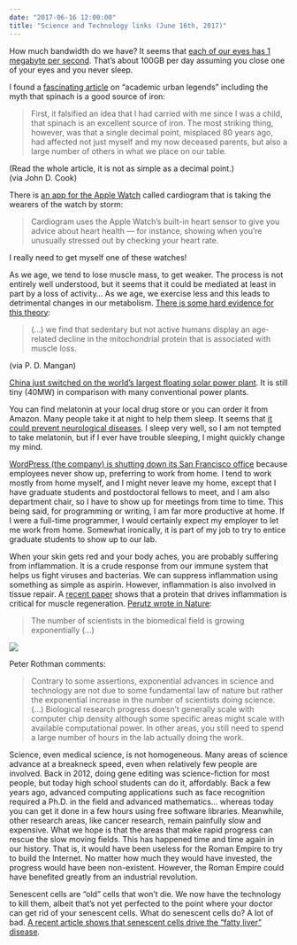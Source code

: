 ```yaml
---
date: "2017-06-16 12:00:00"
title: "Science and Technology links (June 16th, 2017)"
---
```




How much bandwidth do we have? It seems that [each of our eyes has 1 megabyte per second](https://www.ncbi.nlm.nih.gov/pmc/articles/PMC1564115/). That&rsquo;s about 100GB per day assuming you close one of your eyes and you never sleep.

I found a [fascinating article](http://journals.sagepub.com/doi/full/10.1177/0306312714535679) on &ldquo;academic urban legends&rdquo; including the myth that spinach is a good source of iron:

> First, it falsified an idea that I had carried with me since I was a child, that spinach is an excellent source of iron. The most striking thing, however, was that a single decimal point, misplaced 80 years ago, had affected not just myself and my now deceased parents, but also a large number of others in what we place on our table.


(Read the whole article, it is not as simple as a decimal point.)<br/>
(via John D. Cook)

There is [an app for the Apple Watch](http://www.cnbc.com/2017/05/11/apple-watch-uses-cardiogram-to-screen-for-heart-rhythm-abnormalities.html) called cardiogram that is taking the wearers of the watch by storm:

>Cardiogram uses the Apple Watch&rsquo;s built-in heart sensor to give you advice about heart health &#8212; for instance, showing when you&rsquo;re unusually stressed out by checking your heart rate.


I really need to get myself one of these watches!

As we age, we tend to lose muscle mass, to get weaker. The process is not entirely well understood, but it seems that it could be mediated at least in part by a loss of activity&hellip; As we age, we exercise less and this leads to detrimental changes in our metabolism. [There is some hard evidence for this theory](http://www.cell.com/cell-metabolism/abstract/S1550-4131%2817%2930227-9):

> (&hellip;) we find that sedentary but not active humans display an age-related decline in the mitochondrial protein that is associated with muscle loss.


(via P. D. Mangan)

[China just switched on the world&rsquo;s largest floating solar power plant](https://www.weforum.org/agenda/2017/06/china-worlds-largest-floating-solar-power). It is still tiny (40MW) in comparison with many conventional power plants.

You can find melatonin at your local drug store or you can order it from Amazon. Many people take it at night to help them sleep. It seems that [it could prevent neurological diseases](http://journal.frontiersin.org/article/10.3389/fnagi.2017.00165/full). I sleep very well, so I am not tempted to take melatonin, but if I ever have trouble sleeping, I might quickly change my mind.

[WordPress (the company) is shutting down its San Francisco office](https://stackoverflow.blog/2017/02/20/stack-overflow-podcast-101-matt-mullenweg-on-open-source-blogs-and-beyonce/) because employees never show up, preferring to work from home. I tend to work mostly from home myself, and I might never leave my home, except that I have graduate students and postdoctoral fellows to meet, and I am also department chair, so I have to show up for meetings from time to time. This being said, for programming or writing, I am far more productive at home. If I were a full-time programmer, I would certainly expect my employer to let me work from home. Somewhat ironically, it is part of my job to try to entice graduate students to show up to our lab.

When your skin gets red and your body aches, you are probably suffering from inflammation. It is a crude response from our immune system that helps us fight viruses and bacterias. We can suppress inflammation using something as simple as aspirin. However, inflammation is also involved in tissue repair. A [recent paper](http://www.pnas.org/content/early/2017/06/09/1705420114) shows that a protein that drives inflammation is critical for muscle regeneration.
[Perutz wrote in Nature](http://www.nature.com/nature/journal/v399/n6734/full/399299a0.html):

> The number of scientists in the biomedical field is growing exponentially (&hellip;)

<img decoding="async" src="https://www.nature.com/article-assets/npg/nature/journal/v399/n6734/images/399299aa.eps.2.gif" />

Peter Rothman comments:

> Contrary to some assertions, exponential advances in science and technology are not due to some fundamental law of nature but rather the exponential increase in the number of scientists doing science. (&hellip;) Biological research progress doesn&rsquo;t generally scale with computer chip density although some specific areas might scale with available computational power. In other areas, you still need to spend a large number of hours in the lab actually doing the work.


Science, even medical science, is not homogeneous. Many areas of science advance at a breakneck speed, even when relatively few people are involved. Back in 2012, doing gene editing was science-fiction for most people, but today high school students can do it, affordably. Back a few years ago, advanced computing applications such as face recognition required a Ph.D. in the field and advanced mathematics&hellip; whereas today you can get it done in a few hours using free software libraries. Meanwhile, other research areas, like cancer research, remain painfully slow and expensive. What we hope is that the areas that make rapid progress can rescue the slow moving fields. This has happened time and time again in our history. That is, it would have been useless for the Roman Empire to try to build the Internet. No matter how much they would have invested, the progress would have been non-existent. However, the Roman Empire could have benefited greatly from an industrial revolution.

Senescent cells are &ldquo;old&rdquo; cells that won&rsquo;t die. We now have the technology to kill them, albeit that&rsquo;s not yet perfected to the point where your doctor can get rid of your senescent cells. What do senescent cells do? A lot of bad. [A recent article shows that senescent cells drive the &ldquo;fatty liver&rdquo; disease](https://www.nature.com/articles/ncomms15691).

